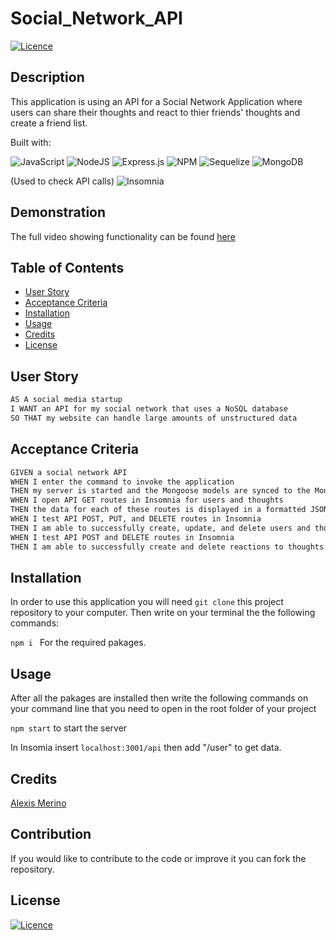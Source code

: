 # Social_Network_API


[![Licence](https://img.shields.io/github/license/Ileriayo/markdown-badges?style=for-the-badge)](./LICENSE)

## Description

This application is using an API for a Social Network Application where users can share their thoughts and react to thier friends' thoughts and create a friend list.

Built with:

![JavaScript](https://img.shields.io/badge/javascript-%23323330.svg?style=for-the-badge&logo=javascript&logoColor=%23F7DF1E)
![NodeJS](https://img.shields.io/badge/node.js-6DA55F?style=for-the-badge&logo=node.js&logoColor=white)
![Express.js](https://img.shields.io/badge/express.js-%23404d59.svg?style=for-the-badge&logo=express&logoColor=%2361DAFB)
![NPM](https://img.shields.io/badge/NPM-%23CB3837.svg?style=for-the-badge&logo=npm&logoColor=white)
![Sequelize](https://img.shields.io/badge/Mongoose-880000.svg?style=for-the-badge&logo=Mongoose&logoColor=white)
![MongoDB](https://img.shields.io/badge/MongoDB-%234ea94b.svg?style=for-the-badge&logo=mongodb&logoColor=white)


(Used to check API calls)
![Insomnia](https://img.shields.io/badge/Insomnia-black?style=for-the-badge&logo=insomnia&logoColor=5849BE)
 
## Demonstration

The full video showing functionality can be found [here]()

## Table of Contents
- [User Story](#user-story)
- [Acceptance Criteria](#acceptance-criteria)
- [Installation](#installation)
- [Usage](#usage)
- [Credits](#credits)
- [License](#license)

## User Story

```md
AS A social media startup
I WANT an API for my social network that uses a NoSQL database
SO THAT my website can handle large amounts of unstructured data
```

## Acceptance Criteria

```md
GIVEN a social network API
WHEN I enter the command to invoke the application
THEN my server is started and the Mongoose models are synced to the MongoDB database
WHEN I open API GET routes in Insomnia for users and thoughts
THEN the data for each of these routes is displayed in a formatted JSON
WHEN I test API POST, PUT, and DELETE routes in Insomnia
THEN I am able to successfully create, update, and delete users and thoughts in my database
WHEN I test API POST and DELETE routes in Insomnia
THEN I am able to successfully create and delete reactions to thoughts and add and remove friends to a user’s friend list
```
## Installation

In order to use this application you will need `git clone` this project repository to your computer. Then write on your terminal the the following commands:

`npm i ` For the required pakages.

## Usage
After all the pakages are installed then write the following commands on your command line that you need to open in the root folder of your project

`npm start` to start the server

In Insomia insert `localhost:3001/api` then add "/user" to get data.
  
## Credits

[Alexis Merino](https://github.com/AlexM745) 
  

## Contribution
  
If you would like to contribute to the code or improve it you can fork the
repository.
  
## License 
  
[![Licence](https://img.shields.io/github/license/Ileriayo/markdown-badges?style=for-the-badge)](./LICENSE)
